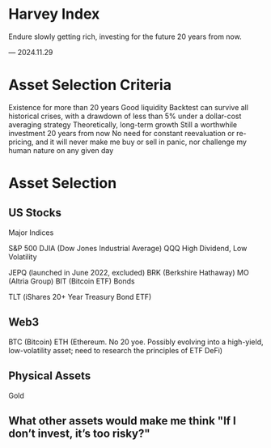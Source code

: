 # Harvey Index

Endure slowly getting rich, investing for the future 20 years from now.

— 2024.11.29

# Asset Selection Criteria

Existence for more than 20 years
Good liquidity
Backtest can survive all historical crises, with a drawdown of less than 5% under a dollar-cost averaging strategy
Theoretically, long-term growth
Still a worthwhile investment 20 years from now
No need for constant reevaluation or re-pricing, and it will never make me buy or sell in panic, nor challenge my human nature on any given day
# Asset Selection

## US Stocks

Major Indices

S&P 500
DJIA (Dow Jones Industrial Average)
QQQ
High Dividend, Low Volatility

JEPQ (launched in June 2022, excluded)
BRK (Berkshire Hathaway)
MO (Altria Group)
BIT (Bitcoin ETF)
Bonds

TLT (iShares 20+ Year Treasury Bond ETF)

## Web3

BTC (Bitcoin)
ETH (Ethereum. No 20 yoe. Possibly evolving into a high-yield, low-volatility asset; need to research the principles of ETF DeFi)


## Physical Assets

Gold
## What other assets would make me think "If I don’t invest, it’s too risky?"
